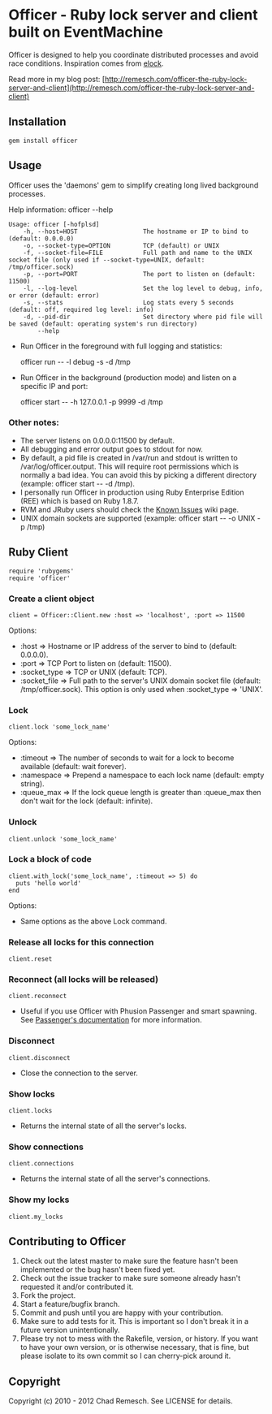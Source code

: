 # Officer - Ruby lock server and client built on EventMachine

Officer is designed to help you coordinate distributed processes and avoid race conditions.  Inspiration comes from [elock](http://github.com/dustin/elock).

Read more in my blog post: [http://remesch.com/officer-the-ruby-lock-server-and-client](http://remesch.com/officer-the-ruby-lock-server-and-client)

## Installation

    gem install officer

## Usage

Officer uses the 'daemons' gem to simplify creating long lived background processes.

Help information:
    officer --help

    Usage: officer [-hofplsd]
        -h, --host=HOST                  The hostname or IP to bind to (default: 0.0.0.0)
        -o, --socket-type=OPTION         TCP (default) or UNIX
        -f, --socket-file=FILE           Full path and name to the UNIX socket file (only used if --socket-type=UNIX, default: /tmp/officer.sock)
        -p, --port=PORT                  The port to listen on (default: 11500)
        -l, --log-level                  Set the log level to debug, info, or error (default: error)
        -s, --stats                      Log stats every 5 seconds (default: off, required log level: info)
        -d, --pid-dir                    Set directory where pid file will be saved (default: operating system's run directory)
            --help

- Run Officer in the foreground with full logging and statistics:

    officer run -- -l debug -s -d /tmp

- Run Officer in the background (production mode) and listen on a specific IP and port:

    officer start -- -h 127.0.0.1 -p 9999 -d /tmp

### Other notes:

- The server listens on 0.0.0.0:11500 by default.
- All debugging and error output goes to stdout for now.
- By default, a pid file is created in /var/run and stdout is written to /var/log/officer.output.  This will require root permissions which is normally a bad idea.  You can avoid this by picking a different directory (example: officer start -- -d /tmp).
- I personally run Officer in production using Ruby Enterprise Edition (REE) which is based on Ruby 1.8.7.
- RVM and JRuby users should check the [Known Issues](https://github.com/chadrem/officer/wiki/Known-Issues) wiki page.
- UNIX domain sockets are supported (example: officer start -- -o UNIX -p /tmp)

## Ruby Client

    require 'rubygems'
    require 'officer'

### Create a client object

    client = Officer::Client.new :host => 'localhost', :port => 11500

Options:

- :host => Hostname or IP address of the server to bind to (default: 0.0.0.0).
- :port => TCP Port to listen on (default: 11500).
- :socket_type => TCP or UNIX (default: TCP).
- :socket_file => Full path to the server's UNIX domain socket file (default: /tmp/officer.sock).  This option is only used when :socket_type => 'UNIX'.


### Lock

    client.lock 'some_lock_name'

Options:

- :timeout => The number of seconds to wait for a lock to become available (default: wait forever).
- :namespace => Prepend a namespace to each lock name (default: empty string).
- :queue_max => If the lock queue length is greater than :queue_max then don't wait for the lock (default: infinite).


### Unlock

    client.unlock 'some_lock_name'


### Lock a block of code

    client.with_lock('some_lock_name', :timeout => 5) do
      puts 'hello world'
    end

Options:

- Same options as the above Lock command.


### Release all locks for this connection

    client.reset


### Reconnect (all locks will be released)

    client.reconnect

- Useful if you use Officer with Phusion Passenger and smart spawning.  See [Passenger's documentation](http://www.modrails.com/documentation/Users%20guide%20Apache.html#_smart_spawning_gotcha_1_unintential_file_descriptor_sharing) for more information.


### Disconnect

    client.disconnect

- Close the connection to the server.


### Show locks

    client.locks

- Returns the internal state of all the server's locks.


### Show connections

    client.connections

- Returns the internal state of all the server's connections.


### Show my locks

    client.my_locks


## Contributing to Officer

1. Check out the latest master to make sure the feature hasn't been implemented or the bug hasn't been fixed yet.
2. Check out the issue tracker to make sure someone already hasn't requested it and/or contributed it.
3. Fork the project.
4. Start a feature/bugfix branch.
5. Commit and push until you are happy with your contribution.
6. Make sure to add tests for it. This is important so I don't break it in a future version unintentionally.
7. Please try not to mess with the Rakefile, version, or history. If you want to have your own version, or is otherwise necessary, that is fine, but please isolate to its own commit so I can cherry-pick around it.


## Copyright

Copyright (c) 2010 - 2012 Chad Remesch. See LICENSE for details.
